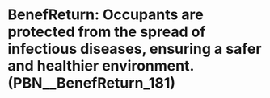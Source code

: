# BenefReturn: __Occupants are protected from the spread of infectious diseases, ensuring a safer and healthier environment.__ (PBN__BenefReturn_181)

